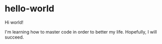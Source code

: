 # hello-world

Hi world!

I'm learning how to master code in order to better my life. Hopefully, I will succeed.
